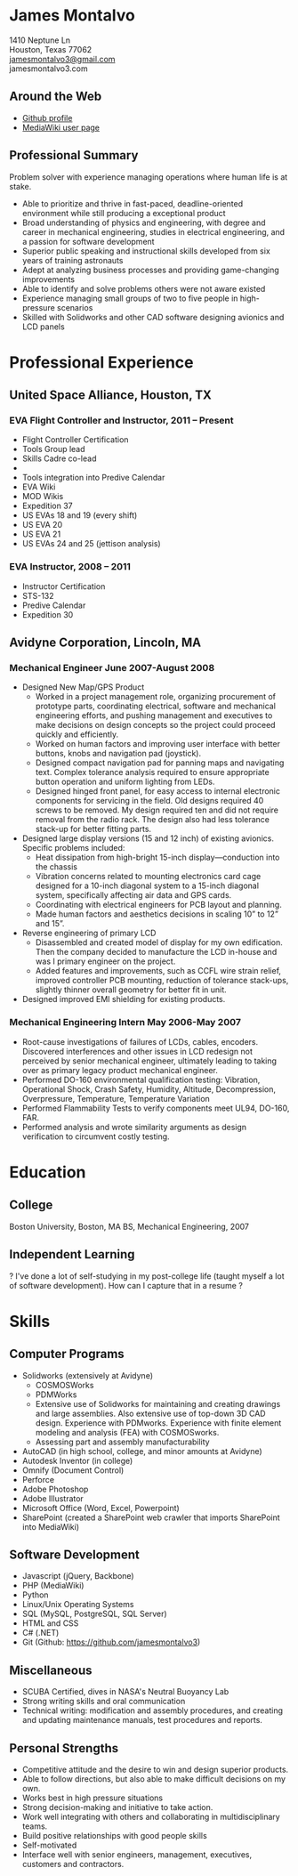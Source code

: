 James Montalvo
==============

1410 Neptune Ln  
Houston, Texas 77062  
jamesmontalvo3@gmail.com  
jamesmontalvo3.com


Around the Web
--------------
* [Github profile](https://github.com/jamesmontalvo3)
* [MediaWiki user page](https://www.mediawiki.org/wiki/User:Jamesmontalvo3)


Professional Summary
--------------------

Problem solver with experience managing operations where human life is at stake.

* Able to prioritize and thrive in fast-paced, deadline-oriented environment while still producing a exceptional product
* Broad understanding of physics and engineering, with degree and career in mechanical engineering, studies in electrical engineering, and a passion for software development
* Superior public speaking and instructional skills developed from six years of training astronauts
* Adept at analyzing business processes and providing game-changing improvements
* Able to identify and solve problems others were not aware existed
* Experience managing small groups of two to five people in high-pressure scenarios
* Skilled with Solidworks and other CAD software designing avionics and LCD panels


Professional Experience
=======================

United Space Alliance, Houston, TX
----------------------------------

### EVA Flight Controller and Instructor, 2011 – Present

* Flight Controller Certification
* Tools Group lead
* Skills Cadre co-lead
* 
* Tools integration into Predive Calendar
* EVA Wiki
* MOD Wikis
* Expedition 37
* US EVAs 18 and 19 (every shift)
* US EVA 20
* US EVA 21
* US EVAs 24 and 25 (jettison analysis)

### EVA Instructor, 2008 – 2011

* Instructor Certification
* STS-132
* Predive Calendar
* Expedition 30

Avidyne Corporation, Lincoln, MA
--------------------------------

### Mechanical Engineer June 2007-August 2008

* Designed New Map/GPS Product
  * Worked in a project management role, organizing procurement of prototype parts, coordinating electrical, software and mechanical engineering efforts, and pushing management and executives to make decisions on design concepts so the project could proceed quickly and efficiently.
  * Worked on human factors and improving user interface with better buttons, knobs and navigation pad (joystick).
  * Designed compact navigation pad for panning maps and navigating text. Complex tolerance analysis required to ensure appropriate button operation and uniform lighting from LEDs.
  * Designed hinged front panel, for easy access to internal electronic components for servicing in the field. Old designs required 40 screws to be removed. My design required ten and did not require removal from the radio rack. The design also had less tolerance stack-up for better fitting parts. 
* Designed large display versions (15 and 12 inch) of existing avionics. Specific problems included: 
  * Heat dissipation from high-bright 15-inch display—conduction into the chassis
  * Vibration concerns related to mounting electronics card cage designed for a 10-inch diagonal system to a 15-inch diagonal system, specifically affecting air data and GPS cards.
  * Coordinating with electrical engineers for PCB layout and planning.
  * Made human factors and aesthetics decisions in scaling 10” to 12” and 15”.
* Reverse engineering of primary LCD
  * Disassembled and created model of display for my own edification. Then the company decided to manufacture the LCD in-house and was I primary engineer on the project.
  * Added features and improvements, such as CCFL wire strain relief, improved controller PCB mounting, reduction of tolerance stack-ups, slightly thinner overall geometry for better fit in unit.
* Designed improved EMI shielding for existing products.

### Mechanical Engineering Intern May 2006-May 2007

* Root-cause investigations of failures of LCDs, cables, encoders. Discovered interferences and other issues in LCD redesign not perceived by senior mechanical engineer, ultimately leading to taking over as primary legacy product mechanical engineer.
* Performed DO-160 environmental qualification testing: Vibration, Operational Shock, Crash Safety, Humidity, Altitude, Decompression, Overpressure, Temperature, Temperature Variation
* Performed Flammability Tests to verify components meet UL94, DO-160, FAR.
* Performed analysis and wrote similarity arguments as design verification to circumvent costly testing.


Education
=========

College
-------

Boston University, Boston, MA
BS, Mechanical Engineering, 2007

Independent Learning
--------------------

? I've done a lot of self-studying in my post-college life (taught myself a lot of software development). How can I capture that in a resume ?



Skills
======

Computer Programs
-----------------

* Solidworks (extensively at Avidyne)
  * COSMOSWorks
  * PDMWorks
  * Extensive use of Solidworks for maintaining and creating drawings and large assemblies. Also extensive use of top-down 3D CAD design. Experience with PDMworks. Experience with finite element modeling and analysis (FEA) with COSMOSworks.
  * Assessing part and assembly manufacturability
* AutoCAD (in high school, college, and minor amounts at Avidyne)
* Autodesk Inventor (in college)
* Omnify (Document Control)
* Perforce
* Adobe Photoshop
* Adobe Illustrator
* Microsoft Office (Word, Excel, Powerpoint)
* SharePoint (created a SharePoint web crawler that imports SharePoint into MediaWiki)

Software Development
--------------------

* Javascript (jQuery, Backbone)
* PHP (MediaWiki)
* Python
* Linux/Unix Operating Systems
* SQL (MySQL, PostgreSQL, SQL Server)
* HTML and CSS
* C# (.NET)
* Git (Github: https://github.com/jamesmontalvo3)

Miscellaneous
-------------

* SCUBA Certified, dives in NASA's Neutral Buoyancy Lab
* Strong writing skills and oral communication
* Technical writing: modification and assembly procedures, and creating and updating maintenance manuals, test procedures and reports.

Personal Strengths
------------------

* Competitive attitude and the desire to win and design superior products.
* Able to follow directions, but also able to make difficult decisions on my own.
* Works best in high pressure situations
* Strong decision-making and initiative to take action.
* Work well integrating with others and collaborating in multidisciplinary teams.
* Build positive relationships with good people skills
* Self-motivated
* Interface well with senior engineers, management, executives, customers and contractors.

